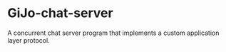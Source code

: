 # GiJo-chat-server
A concurrent chat server program that implements a custom application layer protocol.